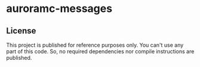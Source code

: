 # auroramc-messages

## License
This project is published for reference purposes only. You can't use any part of this code. So, no required dependencies nor compile instructions are published.